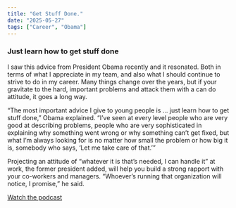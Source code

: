 ```yaml
---
title: "Get Stuff Done."
date: "2025-05-27"
tags: ["Career", "Obama"]
---
```


### Just learn how to get stuff done

I saw this advice from President Obama recently and it resonated. Both in terms of what I appreciate in my team, and also what I should continue to strive to do in my career. Many things change over the years, but if your gravitate to the hard, important problems and attack them with a can do attitude, it goes a long way.

“The most important advice I give to young people is … just learn how to get stuff done,” Obama explained. “I’ve seen at every level people who are very good at describing problems, people who are very sophisticated in explaining why something went wrong or why something can’t get fixed, but what I’m always looking for is no matter how small the problem or how big it is, somebody who says, ‘Let me take care of that.’”

Projecting an attitude of “whatever it is that’s needed, I can handle it” at work, the former president added, will help you build a strong rapport with your co-workers and managers. “Whoever’s running that organization will notice, I promise,” he said.

[Watch the podcast](https://www.linkedin.com/posts/linkedin-news_former-president-barack-obama-on-this-is-activity-7070037214096715776-zfzH?utm_source=share&utm_medium=member_desktop&rcm=ACoAAA90tW8BuPmiGMr96fp9SdSDcIvw2Xekea8)
